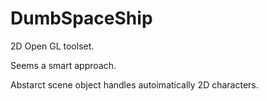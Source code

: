 # DumbSpaceShip

2D Open GL toolset.

Seems a smart approach. 

Abstarct scene object handles autoimatically 2D characters.
